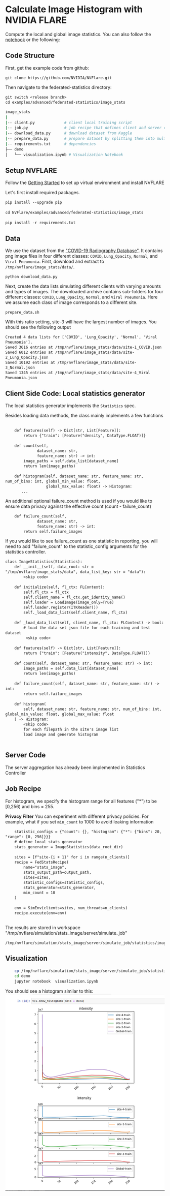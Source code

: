 # Calculate Image Histogram with NVIDIA FLARE

Compute the local and global image statistics.
You can also follow the [notebook](../image_stats.ipynb) or the following:

## Code Structure
First, get the example code from github:

```
git clone https://github.com/NVIDIA/NVFlare.git
```
Then navigate to the federated-statistics directory:

```
git switch <release branch>
cd examples/advanced/federated-statistics/image_stats

```
``` bash
image_stats
|
|-- client.py             # client local training script
|-- job.py                # job recipe that defines client and server configurations
|-- download_data.py      # download dataset from Kaggle
|-- prepare_data.py       # prepare dataset by splitting them into multiple sites
|-- requirements.txt      # dependencies
├── demo
│   └── visualization.ipynb # Visualization Notebook

```


## Setup NVFLARE
Follow the [Getting Started](https://nvflare.readthedocs.io/en/main/getting_started.html) to set up virtual environment and install NVFLARE

Let's first install required packages.

```
pip install --upgrade pip

cd NVFlare/examples/advanced/federated-statistics/image_stats

pip install -r requirements.txt
```

## Data

We use the dataset from the ["COVID-19 Radiography Database"](https://www.kaggle.com/tawsifurrahman/covid19-radiography-database).
It contains png image files in four different classes: `COVID`, `Lung_Opacity`, `Normal`, and `Viral Pneumonia`.
First, download and extract to `/tmp/nvflare/image_stats/data/`.

```
python download_data.py
```

Next, create the data lists simulating different clients with varying amounts and types of images. 
The downloaded archive contains sub-folders for four different classes: `COVID`, `Lung_Opacity`, `Normal`, and `Viral Pneumonia`.
Here we assume each class of image corresponds to a different site.

```shell
prepare_data.sh
```

With this ratio setting, site-3 will have the largest number of images. You should see the following output
```
Created 4 data lists for ['COVID', 'Lung_Opacity', 'Normal', 'Viral Pneumonia'].
Saved 3616 entries at /tmp/nvflare/image_stats/data/site-1_COVID.json
Saved 6012 entries at /tmp/nvflare/image_stats/data/site-2_Lung_Opacity.json
Saved 10192 entries at /tmp/nvflare/image_stats/data/site-3_Normal.json
Saved 1345 entries at /tmp/nvflare/image_stats/data/site-4_Viral Pneumonia.json
```


## Client Side Code: Local statistics generator

The local statistics generator implements the `Statistics` spec.

Besides loading data methods, the class mainly implements a few functions

```

    def features(self) -> Dict[str, List[Feature]]:
        return {"train": [Feature("density", DataType.FLOAT)]}

    def count(self,
              dataset_name: str,
              feature_name: str) -> int:
        image_paths = self.data_list[dataset_name]
        return len(image_paths)

    def histogram(self, dataset_name: str, feature_name: str, num_of_bins: int, global_min_value: float,
                  global_max_value: float) -> Histogram:
       ...
```
An additional optional failure_count method is used if you would like to ensure data privacy against the effective count (count - failure_count)

```
    def failure_count(self,
              dataset_name: str,
              feature_name: str) -> int:
        return self.failure_images
```

If you would like to see failure_count as one statistic in reporting, you will need to add "failure_count" to the statistic_config
arguments for the statistics controller.

```
class ImageStatistics(Statistics):
    def __init__(self, data_root: str = "/tmp/nvflare/image_stats/data", data_list_key: str = "data"):
        <skip code>
        
    def initialize(self, fl_ctx: FLContext):
        self.fl_ctx = fl_ctx
        self.client_name = fl_ctx.get_identity_name()
        self.loader = LoadImage(image_only=True)
        self.loader.register(ITKReader())
        self._load_data_list(self.client_name, fl_ctx)

    def _load_data_list(self, client_name, fl_ctx: FLContext) -> bool:
        # load the data set json file for each training and test dataset
         <skip code>
         
    def features(self) -> Dict[str, List[Feature]]:
        return {"train": [Feature("intensity", DataType.FLOAT)]}

    def count(self, dataset_name: str, feature_name: str) -> int:
        image_paths = self.data_list[dataset_name]
        return len(image_paths)

    def failure_count(self, dataset_name: str, feature_name: str) -> int:
        return self.failure_images

    def histogram(
        self, dataset_name: str, feature_name: str, num_of_bins: int, global_min_value: float, global_max_value: float
    ) -> Histogram:
        <skip code>
        for each filepath in the site's image list
        load image and generate histogram
        
```

## Server Code
The server aggregation has already been implemented in Statistics Controller

## Job Recipe

For histogram, we specify the histogram range for all features ("*") to be [0,256) and bins = 255.

**Privacy Filter**
You can experiment with different privacy policies. For example, what if you set
```min_count``` to 1000 to avoid leaking information

```
    statistic_configs = {"count": {}, "histogram": {"*": {"bins": 20, "range": [0, 256]}}}
    # define local stats generator
    stats_generator = ImageStatistics(data_root_dir)

    sites = [f"site-{i + 1}" for i in range(n_clients)]
    recipe = FedStatsRecipe(
        name="stats_image",
        stats_output_path=output_path,
        sites=sites,
        statistic_configs=statistic_configs,
        stats_generator=stats_generator,
        min_count = 10
    )

    env = SimEnv(clients=sites, num_threads=n_clients)
    recipe.execute(env=env)


```

The results are stored in workspace "/tmp/nvflare/simulation/stats_image/server/simulate_job"

```
/tmp/nvflare/simulation/stats_image/server/simulate_job/statistics/image_statistics.json
```

## Visualization

```bash
    cp /tmp/nvflare/simulation/stats_image/server/simulate_job/statistics/image_statistics.json demo/.
    cd demo
    jupyter notebook  visualization.ipynb
```
You should see a histogram similar to this: 
![compare all sites' histograms](figs/image_histogram.png)
